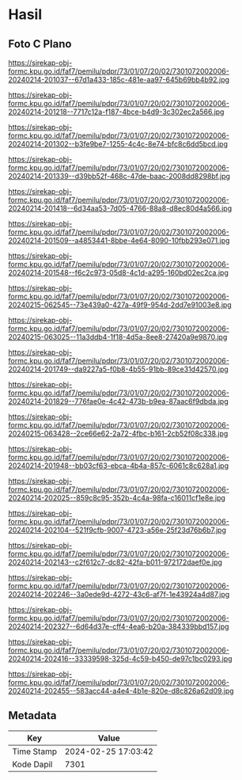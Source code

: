 # Hasil

## Foto C Plano

https://sirekap-obj-formc.kpu.go.id/faf7/pemilu/pdpr/73/01/07/20/02/7301072002006-20240214-201037--67d1a433-185c-481e-aa97-645b69bb4b92.jpg

https://sirekap-obj-formc.kpu.go.id/faf7/pemilu/pdpr/73/01/07/20/02/7301072002006-20240214-201218--7717c12a-f187-4bce-b4d9-3c302ec2a566.jpg

https://sirekap-obj-formc.kpu.go.id/faf7/pemilu/pdpr/73/01/07/20/02/7301072002006-20240214-201302--b3fe9be7-1255-4c4c-8e74-bfc8c6dd5bcd.jpg

https://sirekap-obj-formc.kpu.go.id/faf7/pemilu/pdpr/73/01/07/20/02/7301072002006-20240214-201339--d39bb52f-468c-47de-baac-2008dd8298bf.jpg

https://sirekap-obj-formc.kpu.go.id/faf7/pemilu/pdpr/73/01/07/20/02/7301072002006-20240214-201418--6d34aa53-7d05-4766-88a8-d8ec80d4a566.jpg

https://sirekap-obj-formc.kpu.go.id/faf7/pemilu/pdpr/73/01/07/20/02/7301072002006-20240214-201509--a4853441-8bbe-4e64-8090-10fbb293e071.jpg

https://sirekap-obj-formc.kpu.go.id/faf7/pemilu/pdpr/73/01/07/20/02/7301072002006-20240214-201548--f6c2c973-05d8-4c1d-a295-160bd02ec2ca.jpg

https://sirekap-obj-formc.kpu.go.id/faf7/pemilu/pdpr/73/01/07/20/02/7301072002006-20240215-062545--73e439a0-427a-49f9-954d-2dd7e91003e8.jpg

https://sirekap-obj-formc.kpu.go.id/faf7/pemilu/pdpr/73/01/07/20/02/7301072002006-20240215-063025--11a3ddb4-1f18-4d5a-8ee8-27420a9e9870.jpg

https://sirekap-obj-formc.kpu.go.id/faf7/pemilu/pdpr/73/01/07/20/02/7301072002006-20240214-201749--da9227a5-f0b8-4b55-91bb-89ce31d42570.jpg

https://sirekap-obj-formc.kpu.go.id/faf7/pemilu/pdpr/73/01/07/20/02/7301072002006-20240214-201829--776fae0e-4c42-473b-b9ea-87aac6f9dbda.jpg

https://sirekap-obj-formc.kpu.go.id/faf7/pemilu/pdpr/73/01/07/20/02/7301072002006-20240215-063428--2ce66e62-2a72-4fbc-b161-2cb52f08c338.jpg

https://sirekap-obj-formc.kpu.go.id/faf7/pemilu/pdpr/73/01/07/20/02/7301072002006-20240214-201948--bb03cf63-ebca-4b4a-857c-6061c8c628a1.jpg

https://sirekap-obj-formc.kpu.go.id/faf7/pemilu/pdpr/73/01/07/20/02/7301072002006-20240214-202025--859c8c95-352b-4c4a-98fa-c16011cf1e8e.jpg

https://sirekap-obj-formc.kpu.go.id/faf7/pemilu/pdpr/73/01/07/20/02/7301072002006-20240214-202104--521f9cfb-9007-4723-a56e-25f23d76b6b7.jpg

https://sirekap-obj-formc.kpu.go.id/faf7/pemilu/pdpr/73/01/07/20/02/7301072002006-20240214-202143--c2f612c7-dc82-42fa-b011-972172daef0e.jpg

https://sirekap-obj-formc.kpu.go.id/faf7/pemilu/pdpr/73/01/07/20/02/7301072002006-20240214-202246--3a0ede9d-4272-43c6-af7f-1e43924a4d87.jpg

https://sirekap-obj-formc.kpu.go.id/faf7/pemilu/pdpr/73/01/07/20/02/7301072002006-20240214-202327--6d64d37e-cff4-4ea6-b20a-384339bbd157.jpg

https://sirekap-obj-formc.kpu.go.id/faf7/pemilu/pdpr/73/01/07/20/02/7301072002006-20240214-202416--33339598-325d-4c59-b450-de97c1bc0293.jpg

https://sirekap-obj-formc.kpu.go.id/faf7/pemilu/pdpr/73/01/07/20/02/7301072002006-20240214-202455--583acc44-a4e4-4b1e-820e-d8c826a62d09.jpg


## Metadata

| Key        | Value               |
| ---------- | ------------------- |
| Time Stamp | 2024-02-25 17:03:42 |
| Kode Dapil | 7301                |




